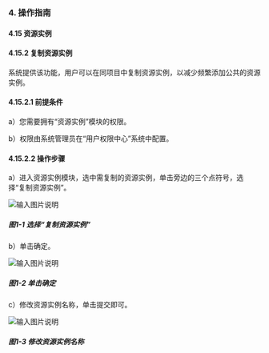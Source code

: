 ### 4. 操作指南

#### 4.15 资源实例

#### 4.15.2 复制资源实例

系统提供该功能，用户可以在同项目中复制资源实例，以减少频繁添加公共的资源实例。

#### 4.15.2.1 前提条件

a）您需要拥有“资源实例”模块的权限。

b）权限由系统管理员在“用户权限中心”系统中配置。

#### 4.15.2.2 操作步骤

a）进入资源实例模块，选中需复制的资源实例，单击旁边的三个点符号，选择“复制资源实例”。

![输入图片说明](../../../../images/SoFlu%EF%BC%88%E5%90%8E%E7%AB%AF%EF%BC%89%E5%BC%80%E5%8F%91%E5%B9%B3%E5%8F%B0/1.%20%E6%9C%80%E6%96%B0%E7%89%88%E6%9C%AC%20-%20%E6%9B%B4%E6%96%B0%E6%97%A5%E6%9C%9F%20-%202022.10.08/4.%20%E6%93%8D%E4%BD%9C%E6%8C%87%E5%8D%97/15.%20%E8%B5%84%E6%BA%90%E5%AE%9E%E4%BE%8B/2.%20%E5%A4%8D%E5%88%B6%E8%B5%84%E6%BA%90%E5%AE%9E%E4%BE%8B/image.png)

##### 图1-1 选择“复制资源实例”

b）单击确定。

![输入图片说明](../../../../images/SoFlu%EF%BC%88%E5%90%8E%E7%AB%AF%EF%BC%89%E5%BC%80%E5%8F%91%E5%B9%B3%E5%8F%B0/1.%20%E6%9C%80%E6%96%B0%E7%89%88%E6%9C%AC%20-%20%E6%9B%B4%E6%96%B0%E6%97%A5%E6%9C%9F%20-%202022.10.08/4.%20%E6%93%8D%E4%BD%9C%E6%8C%87%E5%8D%97/15.%20%E8%B5%84%E6%BA%90%E5%AE%9E%E4%BE%8B/2.%20%E5%A4%8D%E5%88%B6%E8%B5%84%E6%BA%90%E5%AE%9E%E4%BE%8B/1-2.png)

##### 图1-2 单击确定

c）修改资源实例名称，单击提交即可。

![输入图片说明](../../../../images/SoFlu%EF%BC%88%E5%90%8E%E7%AB%AF%EF%BC%89%E5%BC%80%E5%8F%91%E5%B9%B3%E5%8F%B0/1.%20%E6%9C%80%E6%96%B0%E7%89%88%E6%9C%AC%20-%20%E6%9B%B4%E6%96%B0%E6%97%A5%E6%9C%9F%20-%202022.10.08/4.%20%E6%93%8D%E4%BD%9C%E6%8C%87%E5%8D%97/15.%20%E8%B5%84%E6%BA%90%E5%AE%9E%E4%BE%8B/2.%20%E5%A4%8D%E5%88%B6%E8%B5%84%E6%BA%90%E5%AE%9E%E4%BE%8B/1-3.png)

##### 图1-3 修改资源实例名称

